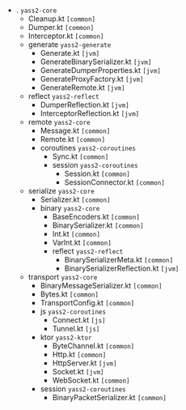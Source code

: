 - . `yass2-core`
    - Cleanup.kt `[common]`
    - Dumper.kt `[common]`
    - Interceptor.kt `[common]`
    - generate `yass2-generate`
        - Generate.kt `[jvm]`
        - GenerateBinarySerializer.kt `[jvm]`
        - GenerateDumperProperties.kt `[jvm]`
        - GenerateProxyFactory.kt `[jvm]`
        - GenerateRemote.kt `[jvm]`
    - reflect `yass2-reflect`
        - DumperReflection.kt `[jvm]`
        - InterceptorReflection.kt `[jvm]`
    - remote `yass2-core`
        - Message.kt `[common]`
        - Remote.kt `[common]`
        - coroutines `yass2-coroutines`
            - Sync.kt `[common]`
            - session `yass2-coroutines`
                - Session.kt `[common]`
                - SessionConnector.kt `[common]`
    - serialize `yass2-core`
        - Serializer.kt `[common]`
        - binary `yass2-core`
            - BaseEncoders.kt `[common]`
            - BinarySerializer.kt `[common]`
            - Int.kt `[common]`
            - VarInt.kt `[common]`
            - reflect `yass2-reflect`
                - BinarySerializerMeta.kt `[common]`
                - BinarySerializerReflection.kt `[jvm]`
    - transport `yass2-core`
        - BinaryMessageSerializer.kt `[common]`
        - Bytes.kt `[common]`
        - TransportConfig.kt `[common]`
        - js `yass2-coroutines`
            - Connect.kt `[js]`
            - Tunnel.kt `[js]`
        - ktor `yass2-ktor`
            - ByteChannel.kt `[common]`
            - Http.kt `[common]`
            - HttpServer.kt `[jvm]`
            - Socket.kt `[jvm]`
            - WebSocket.kt `[common]`
        - session `yass2-coroutines`
            - BinaryPacketSerializer.kt `[common]`
